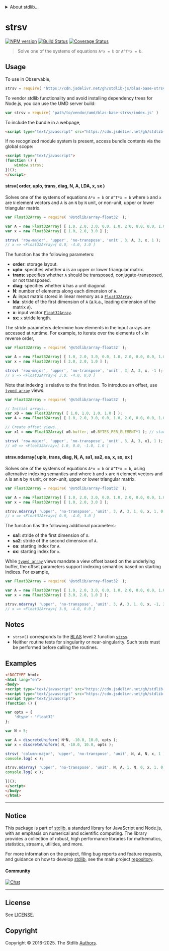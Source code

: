 <!--

@license Apache-2.0

Copyright (c) 2024 The Stdlib Authors.

Licensed under the Apache License, Version 2.0 (the "License");
you may not use this file except in compliance with the License.
You may obtain a copy of the License at

   http://www.apache.org/licenses/LICENSE-2.0

Unless required by applicable law or agreed to in writing, software
distributed under the License is distributed on an "AS IS" BASIS,
WITHOUT WARRANTIES OR CONDITIONS OF ANY KIND, either express or implied.
See the License for the specific language governing permissions and
limitations under the License.

-->


<details>
  <summary>
    About stdlib...
  </summary>
  <p>We believe in a future in which the web is a preferred environment for numerical computation. To help realize this future, we've built stdlib. stdlib is a standard library, with an emphasis on numerical and scientific computation, written in JavaScript (and C) for execution in browsers and in Node.js.</p>
  <p>The library is fully decomposable, being architected in such a way that you can swap out and mix and match APIs and functionality to cater to your exact preferences and use cases.</p>
  <p>When you use stdlib, you can be absolutely certain that you are using the most thorough, rigorous, well-written, studied, documented, tested, measured, and high-quality code out there.</p>
  <p>To join us in bringing numerical computing to the web, get started by checking us out on <a href="https://github.com/stdlib-js/stdlib">GitHub</a>, and please consider <a href="https://opencollective.com/stdlib">financially supporting stdlib</a>. We greatly appreciate your continued support!</p>
</details>

# strsv

[![NPM version][npm-image]][npm-url] [![Build Status][test-image]][test-url] [![Coverage Status][coverage-image]][coverage-url] <!-- [![dependencies][dependencies-image]][dependencies-url] -->

> Solve one of the systems of equations `A*x = b` or `A^T*x = b`.



<section class="usage">

## Usage

To use in Observable,

```javascript
strsv = require( 'https://cdn.jsdelivr.net/gh/stdlib-js/blas-base-strsv@umd/browser.js' )
```

To vendor stdlib functionality and avoid installing dependency trees for Node.js, you can use the UMD server build:

```javascript
var strsv = require( 'path/to/vendor/umd/blas-base-strsv/index.js' )
```

To include the bundle in a webpage,

```html
<script type="text/javascript" src="https://cdn.jsdelivr.net/gh/stdlib-js/blas-base-strsv@umd/browser.js"></script>
```

If no recognized module system is present, access bundle contents via the global scope:

```html
<script type="text/javascript">
(function () {
    window.strsv;
})();
</script>
```

#### strsv( order, uplo, trans, diag, N, A, LDA, x, sx )

Solves one of the systems of equations `A*x = b` or `A^T*x = b` where `b` and `x` are `N` element vectors and `A` is an `N` by `N` unit, or non-unit, upper or lower triangular matrix.

```javascript
var Float32Array = require( '@stdlib/array-float32' );

var A = new Float32Array( [ 1.0, 2.0, 3.0, 0.0, 1.0, 2.0, 0.0, 0.0, 1.0 ] );
var x = new Float32Array( [ 1.0, 2.0, 3.0 ] );

strsv( 'row-major', 'upper', 'no-transpose', 'unit', 3, A, 3, x, 1 );
// x => <Float32Array>[ 0.0, -4.0, 3.0 ]
```

The function has the following parameters:

-   **order**: storage layout.
-   **uplo**: specifies whether `A` is an upper or lower triangular matrix.
-   **trans**: specifies whether `A` should be transposed, conjugate-transposed, or not transposed.
-   **diag**: specifies whether `A` has a unit diagonal.
-   **N**: number of elements along each dimension of `A`.
-   **A**: input matrix stored in linear memory as a [`Float32Array`][mdn-float32array].
-   **lda**: stride of the first dimension of `A` (a.k.a., leading dimension of the matrix `A`).
-   **x**: input vector [`Float32Array`][mdn-float32array].
-   **sx**: `x` stride length.

The stride parameters determine how elements in the input arrays are accessed at runtime. For example, to iterate over the elements of `x` in reverse order,

```javascript
var Float32Array = require( '@stdlib/array-float32' );

var A = new Float32Array( [ 1.0, 2.0, 3.0, 0.0, 1.0, 2.0, 0.0, 0.0, 1.0 ] );
var x = new Float32Array( [ 3.0, 2.0, 1.0 ] );

strsv( 'row-major', 'upper', 'no-transpose', 'unit', 3, A, 3, x, -1 );
// x => <Float32Array>[ 3.0, -4.0, 0.0 ]
```

Note that indexing is relative to the first index. To introduce an offset, use [`typed array`][mdn-typed-array] views.

<!-- eslint-disable stdlib/capitalized-comments -->

```javascript
var Float32Array = require( '@stdlib/array-float32' );

// Initial arrays...
var x0 = new Float32Array( [ 1.0, 1.0, 1.0, 1.0 ] );
var A = new Float32Array( [ 1.0, 2.0, 3.0, 0.0, 1.0, 2.0, 0.0, 0.0, 1.0 ] );

// Create offset views...
var x1 = new Float32Array( x0.buffer, x0.BYTES_PER_ELEMENT*1 ); // start at 2nd element

strsv( 'row-major', 'upper', 'no-transpose', 'unit', 3, A, 3, x1, 1 );
// x0 => <Float32Array>[ 1.0, 0.0, -1.0, 1.0 ]
```

#### strsv.ndarray( uplo, trans, diag, N, A, sa1, sa2, oa, x, sx, ox )

Solves one of the systems of equations `A*x = b` or `A^T*x = b`, using alternative indexing semantics and where `b` and `x` are `N` element vectors and `A` is an `N` by `N` unit, or non-unit, upper or lower triangular matrix.

```javascript
var Float32Array = require( '@stdlib/array-float32' );

var A = new Float32Array( [ 1.0, 2.0, 3.0, 0.0, 1.0, 2.0, 0.0, 0.0, 1.0 ] );
var x = new Float32Array( [ 1.0, 2.0, 3.0 ] );

strsv.ndarray( 'upper', 'no-transpose', 'unit', 3, A, 3, 1, 0, x, 1, 0 );
// x => <Float32Array>[ 0.0, -4.0, 3.0 ]
```

The function has the following additional parameters:

-   **sa1**: stride of the first dimension of `A`.
-   **sa2**: stride of the second dimension of `A`.
-   **oa**: starting index for `A`.
-   **ox**: starting index for `x`.

While [`typed array`][mdn-typed-array] views mandate a view offset based on the underlying buffer, the offset parameters support indexing semantics based on starting indices. For example,

```javascript
var Float32Array = require( '@stdlib/array-float32' );

var A = new Float32Array( [ 1.0, 2.0, 3.0, 0.0, 1.0, 2.0, 0.0, 0.0, 1.0 ] );
var x = new Float32Array( [ 3.0, 2.0, 1.0 ] );

strsv.ndarray( 'upper', 'no-transpose', 'unit', 3, A, 3, 1, 0, x, -1, 2 );
// x => <Float32Array>[ 3.0, -4.0, 0.0 ]
```

</section>

<!-- /.usage -->

<section class="notes">

## Notes

-   `strsv()` corresponds to the [BLAS][blas] level 2 function [`strsv`][blas-strsv].
-   Neither routine tests for singularity or near-singularity. Such tests must be performed before calling the routines.

</section>

<!-- /.notes -->

<section class="examples">

## Examples

<!-- eslint no-undef: "error" -->

```html
<!DOCTYPE html>
<html lang="en">
<body>
<script type="text/javascript" src="https://cdn.jsdelivr.net/gh/stdlib-js/random-array-discrete-uniform@umd/browser.js"></script>
<script type="text/javascript" src="https://cdn.jsdelivr.net/gh/stdlib-js/blas-base-strsv@umd/browser.js"></script>
<script type="text/javascript">
(function () {

var opts = {
    'dtype': 'float32'
};

var N = 5;

var A = discreteUniform( N*N, -10.0, 10.0, opts );
var x = discreteUniform( N, -10.0, 10.0, opts );

strsv( 'column-major', 'upper', 'no-transpose', 'unit', N, A, N, x, 1 );
console.log( x );

strsv.ndarray( 'upper', 'no-transpose', 'unit', N, A, 1, N, 0, x, 1, 0 );
console.log( x );

})();
</script>
</body>
</html>
```

</section>

<!-- /.examples -->

<!-- C interface documentation. -->



<!-- Section for related `stdlib` packages. Do not manually edit this section, as it is automatically populated. -->

<section class="related">

</section>

<!-- /.related -->

<!-- Section for all links. Make sure to keep an empty line after the `section` element and another before the `/section` close. -->


<section class="main-repo" >

* * *

## Notice

This package is part of [stdlib][stdlib], a standard library for JavaScript and Node.js, with an emphasis on numerical and scientific computing. The library provides a collection of robust, high performance libraries for mathematics, statistics, streams, utilities, and more.

For more information on the project, filing bug reports and feature requests, and guidance on how to develop [stdlib][stdlib], see the main project [repository][stdlib].

#### Community

[![Chat][chat-image]][chat-url]

---

## License

See [LICENSE][stdlib-license].


## Copyright

Copyright &copy; 2016-2025. The Stdlib [Authors][stdlib-authors].

</section>

<!-- /.stdlib -->

<!-- Section for all links. Make sure to keep an empty line after the `section` element and another before the `/section` close. -->

<section class="links">

[npm-image]: http://img.shields.io/npm/v/@stdlib/blas-base-strsv.svg
[npm-url]: https://npmjs.org/package/@stdlib/blas-base-strsv

[test-image]: https://github.com/stdlib-js/blas-base-strsv/actions/workflows/test.yml/badge.svg?branch=main
[test-url]: https://github.com/stdlib-js/blas-base-strsv/actions/workflows/test.yml?query=branch:main

[coverage-image]: https://img.shields.io/codecov/c/github/stdlib-js/blas-base-strsv/main.svg
[coverage-url]: https://codecov.io/github/stdlib-js/blas-base-strsv?branch=main

<!--

[dependencies-image]: https://img.shields.io/david/stdlib-js/blas-base-strsv.svg
[dependencies-url]: https://david-dm.org/stdlib-js/blas-base-strsv/main

-->

[chat-image]: https://img.shields.io/gitter/room/stdlib-js/stdlib.svg
[chat-url]: https://app.gitter.im/#/room/#stdlib-js_stdlib:gitter.im

[stdlib]: https://github.com/stdlib-js/stdlib

[stdlib-authors]: https://github.com/stdlib-js/stdlib/graphs/contributors

[umd]: https://github.com/umdjs/umd
[es-module]: https://developer.mozilla.org/en-US/docs/Web/JavaScript/Guide/Modules

[deno-url]: https://github.com/stdlib-js/blas-base-strsv/tree/deno
[deno-readme]: https://github.com/stdlib-js/blas-base-strsv/blob/deno/README.md
[umd-url]: https://github.com/stdlib-js/blas-base-strsv/tree/umd
[umd-readme]: https://github.com/stdlib-js/blas-base-strsv/blob/umd/README.md
[esm-url]: https://github.com/stdlib-js/blas-base-strsv/tree/esm
[esm-readme]: https://github.com/stdlib-js/blas-base-strsv/blob/esm/README.md
[branches-url]: https://github.com/stdlib-js/blas-base-strsv/blob/main/branches.md

[stdlib-license]: https://raw.githubusercontent.com/stdlib-js/blas-base-strsv/main/LICENSE

[blas]: http://www.netlib.org/blas

[blas-strsv]: https://www.netlib.org/lapack/explore-html/dd/dc3/group__trsv_ga9a68aa7057b7b8b6e1eb404144a7b6a1.html#ga9a68aa7057b7b8b6e1eb404144a7b6a1

[mdn-float32array]: https://developer.mozilla.org/en-US/docs/Web/JavaScript/Reference/Global_Objects/Float32Array

[mdn-typed-array]: https://developer.mozilla.org/en-US/docs/Web/JavaScript/Reference/Global_Objects/TypedArray

</section>

<!-- /.links -->

